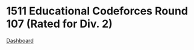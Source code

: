 # 1511 Educational Codeforces Round 107 (Rated for Div. 2)
[Dashboard](https://codeforces.com/contest/1511)
